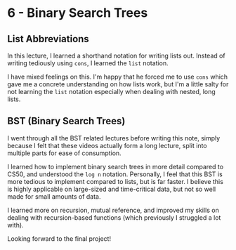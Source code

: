# 6 - Binary Search Trees

## List Abbreviations

In this lecture, I learned a shorthand notation for writing lists out. Instead of writing tediously using `cons`, I learned the `list` notation.

I have mixed feelings on this. I'm happy that he forced me to use `cons` which gave me a concrete understanding on how lists work, but I'm a little salty for not learning the `list` notation especially when dealing with nested, long lists.

## BST (Binary Search Trees)

I went through all the BST related lectures before writing this note, simply because I felt that these videos actually form a long lecture, split into multiple parts for ease of consumption.

I learned how to implement binary search trees in more detail compared to CS50, and understood the `log n` notation. Personally, I feel that this BST is more tedious to implement compared to lists, but is far faster. I believe this is highly applicable on large-sized and time-critical data, but not so well made for small amounts of data.

I learned more on recursion, mutual reference, and improved my skills on dealing with recursion-based functions (which previously I struggled a lot with).

Looking forward to the final project!